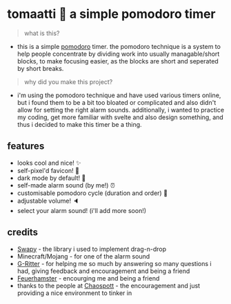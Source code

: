 # tomaatti 🍅 a simple pomodoro timer
> what is this?
- this is a simple [pomodoro](https://en.wikipedia.org/wiki/Pomodoro_Technique) timer. the pomodoro technique is a system to help people concentrate by dividing work into usually managable/short blocks, to make focusing easier, as the blocks are short and seperated by short breaks.
> why did you make this project?
- i'm using the pomodoro technique and have used various timers online, but i found them to be a bit too bloated or complicated and also didn't allow for setting the right alarm sounds. additionally, i wanted to practice my coding, get more familiar with svelte and also design something, and thus i decided to make this timer be a thing.
## features
- looks cool and nice! ✨
- self-pixel'd favicon! 🍅
- dark mode by default! 🌙
- self-made alarm sound (by me!) ⏰
- customisable pomodoro cycle (duration and order) 🌈
- adjustable volume! 🔈
- select your alarm sound! (i'll add more soon!) 
## credits
- [Swapy](https://swapy.tahazsh.com/) - the library i used to implement drag-n-drop
- Minecraft/Mojang - for one of the alarm sound
- [G-Ritter](https://github.com/G-Ritter) - for helping me so much by answering so many questions i had, giving feedback and encouragement and being a friend
- [Feuerhamster](https://github.com/Feuerhamster) - encourging me and being a friend
- thanks to the people at [Chaospott](https://chaospott.de/) - the encouragement and just providing a nice environment to tinker in
